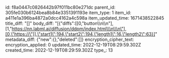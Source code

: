 id: f8a0447c0826442b97f011bc80e271dc
parent_id: 305fe030b6124bea8b84e3351391193e
item_type: 1
item_id: a411e1a396ba4872a0dcc4162a4c598a
item_updated_time: 1671438522845
title_diff: "[]"
body_diff: "[{\"diffs\":[[0,\"button\\\n\\\n\"],[1,\"https://nn.labml.ai/diffusion/ddpm/index.html\\\n\\\n\"],[0,\"https://\"]],\"start1\":194,\"start2\":194,\"length1\":16,\"length2\":63}]"
metadata_diff: {"new":{},"deleted":[]}
encryption_cipher_text: 
encryption_applied: 0
updated_time: 2022-12-19T08:29:59.302Z
created_time: 2022-12-19T08:29:59.302Z
type_: 13